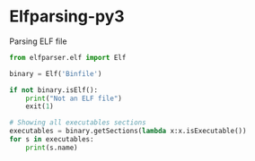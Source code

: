 Elfparsing-py3
==============

Parsing ELF file


```python
from elfparser.elf import Elf

binary = Elf('Binfile')

if not binary.isElf():
	print("Not an ELF file")
	exit(1)

# Showing all executables sections
executables = binary.getSections(lambda x:x.isExecutable())
for s in executables:
	print(s.name)
```